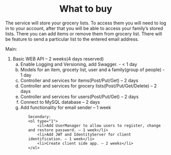 <h1 align="center">What to buy</h1>
The service will store your grocery lists. To access them you will need to log in to your account, after that you will be able to access your family’s stored lists. There you can add items or remove them from grocery list. There will be feature to send a particular list to the entered email address.

<p>
	Main:
	<ol type="1">
		<li>
			Basic WEB API – 2 weeks(4 days reserved)
			<ol type="a">
				<li>Enable Logging and Versioning, add Swagger. - < 1 day</li>
				<li>Models for an item, grocety list, user and a family(group of people) - 1 day</li>
				<li>Controller and services for items(Post/Put/Get) – 2 days</li>
				<li>Controller and services for grocery lists(Post/Put/Get/Delete) – 2 days</li>
				<li>Controller and services for users(Post/Put/Get) – 2 days</li>
				<li>Connect to MySQL database – 2 days</li>
		</li>
		<li>
			Add functionality for email sender – 1 week
		</li>
	<ol>

	Secondary:
	<ol type="1">
		<il>Add UserManager to allow users to register, change and restore password. – 1 week</li>
		<li>Add JWT and IdentityServer for client identification. – 1 week</li>
		<li>Create client side app. – 2 weeks</li>
	</ol>
</p>